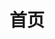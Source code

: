 ---
home: true
title: 首页
heroImage: /logo.jpeg
heroText: 菜鸟的主页
tagline: 菜鸟养成日记
actions:
  - text: 菜鸟的技术
    link: /tech/
    type: primary
  - text: 菜鸟的课程
    link: /course/
    type: secondary
features:
- title: 菜鸟的课程
  details: 记录一部分计算机相关专业课的专业知识。
- title: 菜鸟的技术
  details: 记录了菜鸟养成过程中的各种技术的浅显知识。
- title: 菜鸟的鸡汤
  details: 你所见即我，好坏我都不反驳。

footer: MIT Licensed | Copyright © 2020-present liushun
---